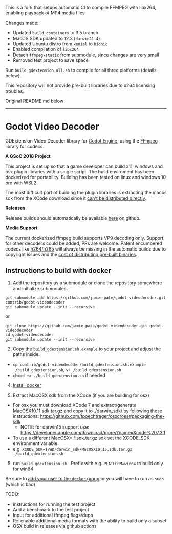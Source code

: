 This is a fork that setups automatic CI to compile FFMPEG with libx264, enabling playback of MP4 media files.

Changes made:
  - Updated `build_containers` to 3.5 branch
  - MacOS SDK updated to 12.3 (`darwin21.4`)
  - Updated Ubuntu distro from `xenial` to `bionic`
  - Enabled compilation of `libx264`
  - Detach `ffmpeg-static` from submodule, since changes are very small
  - Removed test project to save space

Run `build_gdextension_all.sh` to compile for all three platforms (details below).

This repository will not provide pre-built libraries due to x264 licensing troubles.

Original README.md below

-----

# Godot Video Decoder

GDExtension Video Decoder library for [Godot Engine](https://godotengine.org),
using the [FFmpeg](https://ffmpeg.org) library for codecs.

**A GSoC 2018 Project**

This project is set up so that a game developer can build x11, windows and osx plugin libraries with a single script. The build enviroment has been dockerized for portability. Building has been tested on linux and windows 10 pro with WSL2.

The most difficult part of building the plugin libraries is extracting the macos sdk from the XCode download since it [can't be distributed directly](https://www.apple.com/legal/sla/docs/xcode.pdf).

**Releases**

Release builds should automatically be available [here](/releases/latest) on github.

**Media Support**

The current dockerized ffmpeg build supports VP9 decoding only. Support for other decoders could be added, PRs are welcome.
Patent encumbered codecs like [h264/h265](https://www.mpegla.com/wp-content/uploads/avcweb.pdf) will always be missing in the automatic builds due to copyright issues and the [cost of distributing pre-built binaries](https://jina-liu.medium.com/settle-your-questions-about-h-264-license-cost-once-and-for-all-hopefully-a058c2149256#5e65).

## Instructions to build with docker

1. Add the repository as a submodule or clone the repository somewhere and initialize submodules.

```
git submodule add https://github.com/jamie-pate/godot-videodecoder.git contrib/godot-videodecoder
git submodule update --init --recursive
```

or

```
git clone https://github.com/jamie-pate/godot-videodecoder.git godot-videodecoder
cd godot-videodecoder
git submodule update --init --recursive
```

2. Copy the `build_gdextension.sh.example` to your project and adjust the paths inside.

* `cp contrib/godot-videodecoder/build_gdextension.sh.example ./build_gdextension.sh`, vi `./build_gdextension.sh`
* `chmod +x ./build_gdextension.sh` if needed

4. [Install docker](https://docs.docker.com/get-docker/)

5. Extract MacOSX sdk from the XCode (if you are building for osx)

* For osx you must download XCode 7 and extract/generate MacOSX10.11.sdk.tar.gz and copy it to ./darwin_sdk/ by following these instructions: https://github.com/tpoechtrager/osxcross#packaging-the-sdk
  * NOTE: for darwin15 support use: https://developer.apple.com/download/more/?name=Xcode%207.3.1
* To use a different MacOSX*.*.sdk.tar.gz sdk set the XCODE_SDK environment variable. <!-- TODO: test this -->
* e.g. `XCODE_SDK=$PWD/darwin_sdk/MacOSX10.15.sdk.tar.gz ./build_gdextension.sh`

5. run `build_gdextension.sh`.. Prefix with e.g. `PLATFORM=win64` to build only for win64

Be sure to [add your user to the `docker` group](https://docs.docker.com/engine/install/linux-postinstall/) or you will have to run as `sudo` (which is bad)

TODO:

* instructions for running the test project
* Add a benchmark to the test project
* Input for additional ffmpeg flags/deps
* Re-enable additional media formats with the ability to build only a subset
* OSX build in releases via github actions
